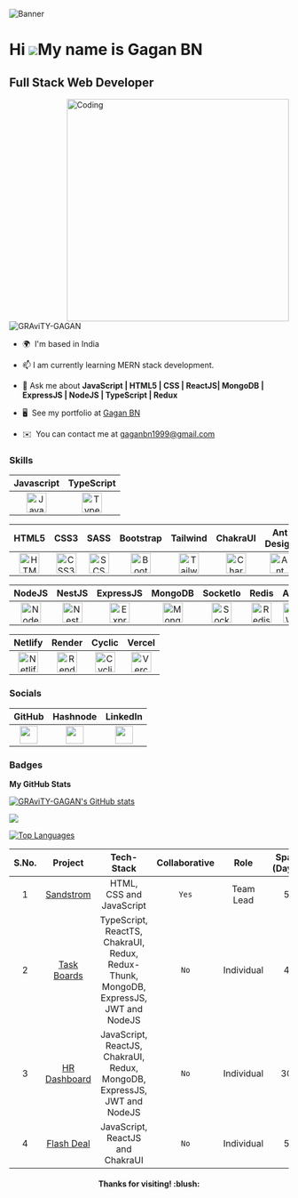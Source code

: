 ![Banner](https://github.com/GRAviTY-GAGAN/GRAviTY-GAGAN/assets/68629598/39224878-224f-47f5-acce-6cd519f00efa)

# Hi ![](https://user-images.githubusercontent.com/18350557/176309783-0785949b-9127-417c-8b55-ab5a4333674e.gif)My name is Gagan BN

## Full Stack Web Developer

<img align="right" alt="Coding" width="400" src="https://cdn.dribbble.com/users/1593595/screenshots/5725252/media/e9f9ea5544e27c43d88ba9945eb9403a.jpg?resize=1000x750&vertical=center">

<p align="left"> <img src="https://komarev.com/ghpvc/?username=GRAviTY-GAGAN&label=Profile%20views&color=0e75b6&style=flat" alt="GRAviTY-GAGAN" /> </p>

- 🌍  I'm based in India

- 📫 I am currently learning MERN stack development.
- 💬 Ask me about **JavaScript | HTML5 | CSS | ReactJS| MongoDB | ExpressJS | NodeJS | TypeScript | Redux**
- 🖥️  See my portfolio at [Gagan BN](https://gravity-gagan.netlify.app/)
- ✉️  You can contact me at [gaganbn1999@gmail.com](mailto:gaganbn1999@gmail.com)

### Skills

|                                                                                                                                  Javascript                                                                                                                                   |                                                                                                                      TypeScript                                                                                                                       |
| :---------------------------------------------------------------------------------------------------------------------------------------------------------------------------------------------------------------------------------------------------------------------------: | :---------------------------------------------------------------------------------------------------------------------------------------------------------------------------------------------------------------------------------------------------: |
| <a href="https://developer.mozilla.org/en-US/docs/Web/JavaScript" target="_blank" rel="noreferrer"><img src="https://raw.githubusercontent.com/danielcranney/readme-generator/main/public/icons/skills/javascript-colored.svg" width="36" height="36" alt="JavaScript" /></a> | <a href="https://www.typescriptlang.org/" target="_blank" rel="noreferrer"><img src="https://raw.githubusercontent.com/danielcranney/readme-generator/main/public/icons/skills/typescript-colored.svg" width="36" height="36" alt="TypeScript" /></a> |

|                                                                                                                                HTML5                                                                                                                                |                                                                                                                   CSS3                                                                                                                   |                                                                                                                   SASS                                                                                                                   |                                                                                                                   Bootstrap                                                                                                                   |                                                                                                                     Tailwind                                                                                                                     |   ChakraUI |   Ant Design |                                                                                                         Redux                                                                                                               |                                                                                                             ReactJS                                                                                                              |                                                                                                               NextJS                                                                                                               |                                                                                              Angular                                                                                              |
| :-----------------------------------------------------------------------------------------------------------------------------------------------------------------------------------------------------------------------------------------------------------------: | :--------------------------------------------------------------------------------------------------------------------------------------------------------------------------------------------------------------------------------------: | :--------------------------------------------------------------------------------------------------------------------------------------------------------------------------------------------------------------------------------------: | :-------------------------------------------------------------------------------------------------------------------------------------------------------------------------------------------------------------------------------------------: | :----------------------------------------------------------------------------------------------------------------------------------------------------------------------------------------------------------------------------------------------: | :-------------------------------------------------------------------------------------------------------------------------------------------------------------------------------------------------------------------------------: | :------------------------------------------------------------------------------------------------------------------------------------------------------------------------------------------------------------------------------: | :--------------------------------------------------------------------------------------------------------------------------------------------------------------------------------------------------------------------------------: | :-----------------------------------------------------------------------------------------------------------------------------------------------------------------------------------------------: | :----: | :----: |
| <a href="https://developer.mozilla.org/en-US/docs/Glossary/HTML5" target="_blank" rel="noreferrer"><img src="https://raw.githubusercontent.com/danielcranney/readme-generator/main/public/icons/skills/html5-colored.svg" width="36" height="36" alt="HTML5" /></a> | <a href="https://www.w3.org/TR/CSS/#css" target="_blank" rel="noreferrer"><img src="https://raw.githubusercontent.com/danielcranney/readme-generator/main/public/icons/skills/css3-colored.svg" width="36" height="36" alt="CSS3" /></a> | <a href="https://sass-lang.com/" target="_blank" rel="noreferrer"><img src="https://raw.githubusercontent.com/danielcranney/readme-generator/main/public/icons/skills/sass-colored.svg" width="36" height="36" alt="SCSS" /></a> | <a href="https://getbootstrap.com/" target="_blank" rel="noreferrer"><img src="https://raw.githubusercontent.com/danielcranney/readme-generator/main/public/icons/skills/bootstrap-colored.svg" width="36" height="36" alt="Bootstrap" /></a> | <a href="https://tailwindcss.com/" target="_blank" rel="noreferrer"><img src="https://raw.githubusercontent.com/danielcranney/readme-generator/main/public/icons/skills/tailwindcss-colored.svg" width="36" height="36" alt="TailwindCSS" /></a> | <a href="https://v2.chakra-ui.com" target="_blank" rel="noreferrer"><img src="https://raw.githubusercontent.com/danielcranney/readme-generator/main/public/icons/skills/chakra-colored.svg" width="36" height="36" alt="CharkraUI" /></a> | <a href="https://ant.design/" target="_blank" rel="noreferrer"><img src="https://gw.alipayobjects.com/zos/rmsportal/KDpgvguMpGfqaHPjicRK.svg" width="36" height="36" alt="Ant Design" /></a> | <a href="https://redux.js.org/" target="_blank" rel="noreferrer"><img src="https://raw.githubusercontent.com/danielcranney/readme-generator/main/public/icons/skills/redux-colored.svg" width="36" height="36" alt="Redux" /></a> | <a href="https://reactjs.org/" target="_blank" rel="noreferrer"><img src="https://raw.githubusercontent.com/danielcranney/readme-generator/main/public/icons/skills/react-colored.svg" width="36" height="36" alt="React" /></a> | <a href="https://nextjs.org/" target="_blank" rel="noreferrer"><img src="https://raw.githubusercontent.com/danielcranney/readme-generator/main/public/icons/skills/nextjs-colored.svg" width="36" height="36" alt="Next.js" /></a> | <a href="https://angular.io/" target="_blank" rel="noreferrer"><img src="https://seeklogo.com/images/A/angular-icon-logo-5FC0C40EAC-seeklogo.com.png" width="36" height="36" alt="Angular" /></a> |

|                                                                                                                NodeJS                                                                                                                | NestJS |                                                                                                               ExpressJS                                                                                                                |                                                                                                                 MongoDB                                                                                                                  |                                                                                     SocketIo                                                                                      |                                                                                                                                       Redis                                                                                                                                        |                                                                                                               AWS                                                                                                               |
| :----------------------------------------------------------------------------------------------------------------------------------------------------------------------------------------------------------------------------------: | :------------------------------------------------------------------------------------------------------------------------------------------------------------------------------------------------------------------------------------: | :--------------------------------------------------------------------------------------------------------------------------------------------------------------------------------------------------------------------------------------: | :-------------------------------------------------------------------------------------------------------------------------------------------------------------------------------: | :--------------------------------------------------------------------------------------------------------------------------------------------------------------------------------------------------------------------------------------------------------------------------------: | :-----------------------------------------------------------------------------------------------------------------------------------------------------------------------------------------------------------------------------: | :--------: |
| <a href="https://nodejs.org/en/" target="_blank" rel="noreferrer"><img src="https://raw.githubusercontent.com/danielcranney/readme-generator/main/public/icons/skills/nodejs-colored.svg" width="36" height="36" alt="NodeJS" /></a> | <a href="https://nestjs.com" target="_blank" rel="noreferrer"><img src="https://raw.githubusercontent.com/danielcranney/readme-generator/main/public/icons/skills/nestjs-colored.svg" width="36" height="36" alt="NestJS" /></a> | <a href="https://expressjs.com/" target="_blank" rel="noreferrer"><img src="https://raw.githubusercontent.com/danielcranney/readme-generator/main/public/icons/skills/express-colored.svg" width="36" height="36" alt="Express" /></a> | <a href="https://www.mongodb.com/" target="_blank" rel="noreferrer"><img src="https://raw.githubusercontent.com/danielcranney/readme-generator/main/public/icons/skills/mongodb-colored.svg" width="36" height="36" alt="MongoDB" /></a> | <a href="https://socket.io/" target="_blank" rel="noreferrer"><img src="https://avatars.githubusercontent.com/u/10566080?s=280&v=4" width="36" height="36" alt="Socket.IO" /></a> | <a href="https://redis.io/" target="_blank" rel="noreferrer"><img src="https://www.zdnet.com/a/img/resize/ea56feddb9aed4bc4af6b9e693ef4b40592b6f15/2020/05/11/f9afed5d-33cd-438f-ba73-31b31abba8e1/redis-logo-2.png?auto=webp&width=740" width="36" height="36" alt="Redis" /></a> | <a href="https://aws.amazon.com/" target="_blank" rel="noreferrer"><img src="https://raw.githubusercontent.com/danielcranney/readme-generator/main/public/icons/skills/aws-colored.svg" width="36" height="36" alt="AWS" /></a> |

|                                                                                      Netlify                                                                                      |                                                                                                              Render                                                                                                               |                                                                                Cyclic                                                                                 |                                                                                   Vercel                                                                                   |
| :-------------------------------------------------------------------------------------------------------------------------------------------------------------------------------: | :-------------------------------------------------------------------------------------------------------------------------------------------------------------------------------------------------------------------------------: | :-------------------------------------------------------------------------------------------------------------------------------------------------------------------: | :------------------------------------------------------------------------------------------------------------------------------------------------------------------------: |
| <a href="https://www.netlify.com/" target="_blank" rel="noreferrer"><img src="https://www.netlify.com/v3/img/components/logomark.png" width="36" height="36" alt="Netlify" /></a> | <a href="https://render.com/" target="_blank" rel="noreferrer"><img src="https://raw.githubusercontent.com/danielcranney/readme-generator/main/public/icons/skills/render-colored.svg" width="36" height="36" alt="Render" /></a> | <a href="https://www.cyclic.sh/" target="_blank" rel="noreferrer"><img src="https://www.cyclic.sh/_nuxt/image/08edf6.webp" width="36" height="36" alt="Cyclic" /></a> | <a href="https://vercel.com/" target="_blank" rel="noreferrer"><img src="https://cdn-icons-png.flaticon.com/512/156/156315.png" width="36" height="36" alt="Vercel" /></a> |

### Socials

|                                                                                                             GitHub                                                                                                             |                                                                                                         Hashnode                                                                                                          |                                                                                                             LinkedIn                                                                                                              |
| :----------------------------------------------------------------------------------------------------------------------------------------------------------------------------------------------------------------------------: | :-----------------------------------------------------------------------------------------------------------------------------------------------------------------------------------------------------------------------: | :-------------------------------------------------------------------------------------------------------------------------------------------------------------------------------------------------------------------------------: |
| <a href="https://www.github.com/GRAviTY-GAGAN" target="_blank" rel="noreferrer"><img src="https://raw.githubusercontent.com/danielcranney/readme-generator/main/public/icons/socials/github.svg" width="32" height="32" /></a> | <a href="https://gagan-bn.hashnode.dev" target="_blank" rel="noreferrer"><img src="https://raw.githubusercontent.com/danielcranney/readme-generator/main/public/icons/socials/hashnode.svg" width="32" height="32" /></a> | <a href="https://www.linkedin.com/in/gagan-bn/" target="_blank" rel="noreferrer"><img src="https://raw.githubusercontent.com/danielcranney/readme-generator/main/public/icons/socials/linkedin.svg" width="32" height="32" /></a> |

### Badges

<b>My GitHub Stats</b>

<a href="http://www.github.com/GRAviTY-GAGAN"><img src="https://github-readme-stats.vercel.app/api?username=GRAviTY-GAGAN&show_icons=true&hide=&count_private=true&title_color=0891b2&text_color=ffffff&icon_color=0891b2&bg_color=000000&hide_border=true&show_icons=true" alt="GRAviTY-GAGAN's GitHub stats" /></a>

<a href="http://www.github.com/GRAviTY-GAGAN"><img src="https://github-readme-streak-stats.herokuapp.com/?user=GRAviTY-GAGAN&stroke=ffffff&background=000000&ring=0891b2&fire=0891b2&currStreakNum=ffffff&currStreakLabel=0891b2&sideNums=ffffff&sideLabels=ffffff&dates=ffffff&hide_border=true" /></a>

<a href="https://github.com/GRAviTY-GAGAN" align="left"><img src="https://github-readme-stats.vercel.app/api/top-langs/?username=GRAviTY-GAGAN&langs_count=10&title_color=0891b2&text_color=ffffff&icon_color=0891b2&bg_color=000000&hide_border=true&locale=en&custom_title=Top%20%Languages" alt="Top Languages" /></a>

| S.No. |                        Project                         |                                      Tech-Stack                                       | Collaborative |    Role    | Span (Days) |                Clone of                 |
| :---: | :----------------------------------------------------: | :-----------------------------------------------------------------------------------: | :-----------: | :--------: | :---------: | :-------------------------------------: |
|   1   |    [Sandstrom](https://sandstorm-gsvr.netlify.app/)    |                               HTML, CSS and JavaScript                                |     `Yes`     | Team Lead  |      5      | [Nordstrom](https://www.nordstrom.com/) |
|   2   | [Task Boards](https://task-board-web-app.netlify.app/) | TypeScript, ReactTS, ChakraUI, Redux, Redux-Thunk, MongoDB, ExpressJS, JWT and NodeJS |     `No`      | Individual |      4      |                    -                    |
|   3   | [HR Dashboard](https://hr-dashboard-app.netlify.app/)  |       JavaScript, ReactJS, ChakraUI, Redux, MongoDB, ExpressJS, JWT and NodeJS        |     `No`      | Individual |     30      |                    -                    |
|   4   | [Flash Deal](https://grand-dasik-526567.netlify.app/)  |                           JavaScript, ReactJS and ChakraUI                            |     `No`      | Individual |      5      |  [Snapdeal](https://www.snapdeal.com/)  |

<h4 align="center"> Thanks for visiting! :blush: </h4>
